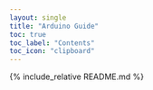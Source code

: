 ```yaml
---
layout: single
title: "Arduino Guide"
toc: true
toc_label: "Contents"
toc_icon: "clipboard"
---
```


{% include_relative README.md %}
